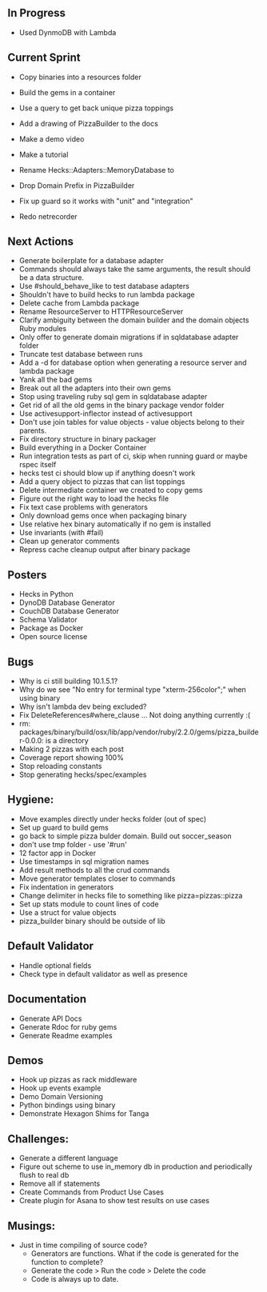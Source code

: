 ## In Progress
  * Used DynmoDB with Lambda

## Current Sprint
  * Copy binaries into a resources folder
  * Build the gems in a container



  * Use a query to get back unique pizza toppings
  * Add a drawing of PizzaBuilder to the docs
  * Make a demo video
  * Make a tutorial
  * Rename Hecks::Adapters::MemoryDatabase to
  * Drop Domain Prefix in PizzaBuilder
  * Fix up guard so it works with "unit" and "integration"
  * Redo netrecorder

## Next Actions
  * Generate boilerplate for a database adapter
  * Commands should always take the same arguments, the result should be a data structure.
  * Use #should_behave_like to test database adapters
  * Shouldn't have to build hecks to run lambda package
  * Delete cache from Lambda package
  * Rename ResourceServer to HTTPResourceServer
  * Clarify ambiguity between the domain builder and the domain objects Ruby modules
  * Only offer to generate domain migrations if in sqldatabase adapter folder
  * Truncate test database between runs
  * Add a -d for database option when generating a resource server and lambda package
  * Yank all the bad gems
  * Break out all the adapters into their own gems
  * Stop using traveling ruby sql gem in sqldatabase adapter
  * Get rid of all the old gems in the binary package vendor folder
  * Use activesupport-inflector instead of activesupport
  * Don't use join tables for value objects - value objects belong to their parents.
  * Fix directory structure in binary packager
  * Build everything in a Docker Container
  * Run integration tests as part of ci, skip when running guard or maybe rspec itself
  * hecks test ci should blow up if anything doesn't work
  * Add a query object to pizzas that can list toppings
  * Delete intermediate container we created to copy gems
  * Figure out the right way to load the hecks file
  * Fix text case problems with generators
  * Only download gems once when packaging binary
  * Use relative hex binary automatically if no gem is installed
  * Use invariants (with #fail)
  * Clean up generator comments
  * Repress cache cleanup output after binary package

## Posters
  * Hecks in Python
  * DynoDB Database Generator
  * CouchDB Database Generator
  * Schema Validator
  * Package as Docker
  * Open source license

## Bugs
  * Why is ci still building 10.1.5.1?
  * Why do we see "No entry for terminal type "xterm-256color";" when using binary
  * Why isn't lambda dev being excluded?
  * Fix DeleteReferences#where_clause ... Not doing anything currently :(
  * rm: packages/binary/build/osx/lib/app/vendor/ruby/2.2.0/gems/pizza_builder-0.0.0: is a directory
  * Making 2 pizzas with each post
  * Coverage report showing 100%
  * Stop reloading constants
  * Stop generating hecks/spec/examples

## Hygiene:
  * Move examples directly under hecks folder (out of spec)
  * Set up guard to build gems
  * go back to simple pizza bulder domain.  Build out soccer_season
  * don't use tmp folder - use '#run'
  * 12 factor app in Docker
  * Use timestamps in sql migration names
  * Add result methods to all the crud commands
  * Move generator templates closer to commands
  * Fix indentation in generators
  * Change delimiter in hecks file to something like pizza=pizzas::pizza
  * Set up stats module to count lines of code
  * Use a struct for value objects
  * pizza_builder binary should be outside of lib

## Default Validator
  * Handle optional fields
  * Check type in default validator as well as presence

## Documentation
  * Generate API Docs
  * Generate Rdoc for ruby gems
  * Generate Readme examples

## Demos
  * Hook up pizzas as rack middleware
  * Hook up events example
  * Demo Domain Versioning
  * Python bindings using binary
  * Demonstrate Hexagon Shims for Tanga

## Challenges:
  * Generate a different language
  * Figure out scheme to use in_memory db in production and periodically flush to real db
  * Remove all if statements
  * Create Commands from Product Use Cases
  * Create plugin for Asana to show test results on use cases

## Musings:
* Just in time compiling of source code?
  * Generators are functions.  What if the code is generated for the function to complete?
  * Generate the code > Run the code > Delete the code
  * Code is always up to date.
